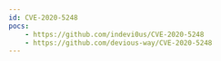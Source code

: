 ```yaml
---
id: CVE-2020-5248
pocs:
    - https://github.com/indevi0us/CVE-2020-5248
    - https://github.com/devious-way/CVE-2020-5248
---
```

